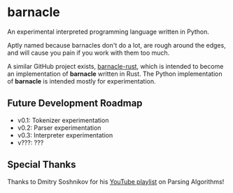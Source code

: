 # barnacle
An experimental interpreted programming language written in Python.

Aptly named because barnacles don't do a lot, are rough around the edges, and will cause you pain if you work with them too much.

A similar GitHub project exists, [barnacle-rust](https://github.com/psysrc/barnacle-rust), which is intended to become an implementation of **barnacle** written in Rust.
The Python implementation of **barnacle** is intended mostly for experimentation.

## Future Development Roadmap
- v0.1: Tokenizer experimentation
- v0.2: Parser experimentation
- v0.3: Interpreter experimentation
- v???: ???

## Special Thanks
Thanks to Dmitry Soshnikov for his [YouTube playlist](https://www.youtube.com/playlist?list=PLGNbPb3dQJ_6aPNnlBvXGyNMlDtNTqN5I)
on Parsing Algorithms!
